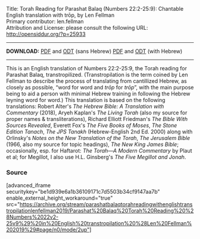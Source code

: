 <html>
<head></head>
<body>
Title: Torah Reading for Parashat Balaq (Numbers 22:2-25:9): Chantable English translation with trōp, by Len Fellman<br />
Primary contributor: len.fellman<br />
Attribution and License: please consult the following URL: <a href="http://opensiddur.org/?p=25933">http://opensiddur.org/?p=25933</a>
<p />
<hr />

<strong>DOWNLOAD:</strong> 
<a href="https://archive.org/download/parashatbalaqtorahreadingwithenglishtranstropilationlenfellman2019/Parashat%20Balaq%20Torah%20Reading%20%28Numbers%2022v2-25v9%29%20in%20English%20transtropilation%20%28Len%20Fellman%202019%29%20-%20english%20only.pdf">PDF</a> and <a href="https://archive.org/download/parashatbalaqtorahreadingwithenglishtranstropilationlenfellman2019/Parashat%20Balaq%20Torah%20Reading%20%28Numbers%2022v2-25v9%29%20in%20English%20transtropilation%20%28Len%20Fellman%202019%29%20-%20english%20only.odt">ODT</a> (sans Hebrew) 
<a href="https://archive.org/download/parashatbalaqtorahreadingwithenglishtranstropilationlenfellman2019/Parashat%20Balaq%20Torah%20Reading%20%28Numbers%2022v2-25v9%29%20in%20English%20transtropilation%20%28Len%20Fellman%202019%29.pdf">PDF</a> and <a href="https://archive.org/download/parashatbalaqtorahreadingwithenglishtranstropilationlenfellman2019/Parashat%20Balaq%20Torah%20Reading%20%28Numbers%2022v2-25v9%29%20in%20English%20transtropilation%20%28Len%20Fellman%202019%29.odt">ODT</a> (with Hebrew)

<hr />

This is an English translation of Numbers 22:2-25:9, the Torah reading for Parashat Balaq, transtropilized. (Transtropilation is the term coined by Len Fellman to describe the process of translating from cantillized Hebrew, as closely as possible, “word for word and <em>trōp</em> for <em>trōp</em>”, with the main purpose being to aid a person with minimal Hebrew training in following the Hebrew leyning word for word.) This translation is based on the following translations: Robert Alter's <em>The Hebrew Bible: A Translation with Commentary</em> (2018), Aryeh Kaplan's <em>The Living Torah</em> (also my source for proper names &amp; transliterations), Richard Elliott Friedman's <em>The Bible With Sources Revealed</em>, Everett Fox's <em>The Five Books of Moses</em>, <em>The Stone Edition Tanach</em>, <em>The JPS Tanakh</em> (Hebrew-English 2nd Ed. 2000) along with Orlinsky's <em>Notes on the New Translation of the Torah</em>, <em>The Jerusalem Bible</em> (1966, also my source for topic headings), <em>The New King James Bible</em>; occasionally, esp. for Haftarot: <em>The Torah—A Modern Commentary</em> by Plaut et al; for Megillot, I also use H.L. Ginsberg's <em>The Five Megillot and Jonah</em>.

<h3>Source</h3>

[advanced_iframe securitykey="be1d939e6a1b36109171c7d5503b34cf9147aa7b" enable_external_height_workaround="true" src="https://archive.org/stream/parashatbalaqtorahreadingwithenglishtranstropilationlenfellman2019/Parashat%20Balaq%20Torah%20Reading%20%28Numbers%2022v2-25v9%29%20in%20English%20transtropilation%20%28Len%20Fellman%202019%29#page/n0/mode/2up"]
</body>
</html>